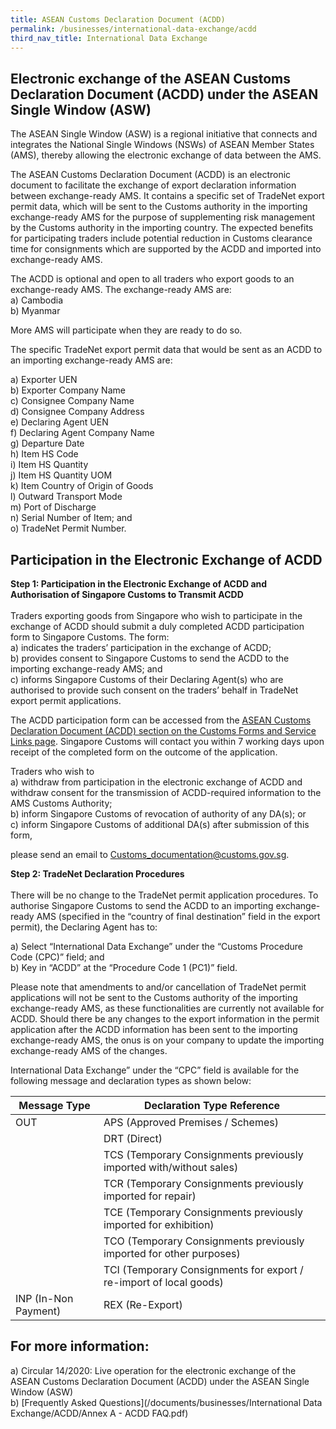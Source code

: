 ```yaml
---
title: ASEAN Customs Declaration Document (ACDD)
permalink: /businesses/international-data-exchange/acdd
third_nav_title: International Data Exchange
---
```

## Electronic exchange of the ASEAN Customs Declaration Document (ACDD) under the ASEAN Single Window (ASW)

The ASEAN Single Window (ASW) is a regional initiative that connects and integrates the National Single Windows (NSWs) of ASEAN Member States (AMS), thereby allowing the electronic exchange of data between the AMS. <br> 

The ASEAN Customs Declaration Document (ACDD) is an electronic document to facilitate the exchange of export declaration information between exchange-ready AMS. It contains a specific set of TradeNet export permit data, which will be sent to the Customs authority in the importing exchange-ready AMS for the purpose of supplementing risk management by the Customs authority in the importing country. The expected benefits for participating traders include potential reduction in Customs clearance time for consignments which are supported by the ACDD and imported into exchange-ready AMS. <br>

The ACDD is optional and open to all traders who export goods to an exchange-ready AMS. The exchange-ready AMS are: <br>
  a)	Cambodia<br>
  b)	Myanmar<br>

More AMS will participate when they are ready to do so.<br>


The specific TradeNet export permit data that would be sent as an ACDD to an importing exchange-ready AMS are:<br>

  a)	Exporter UEN<br>
  b)	Exporter Company Name<br>
  c)	Consignee Company Name<br>
  d)	Consignee Company Address<br>
  e)	Declaring Agent UEN<br>
  f)	Declaring Agent Company Name<br>
  g)	Departure Date<br>
  h)	Item HS Code<br>
  i)	Item HS Quantity<br>
  j)	Item HS Quantity UOM<br>
  k)	Item Country of Origin of Goods<br>
  l)	Outward Transport Mode<br>
  m)	Port of Discharge<br>
  n)	Serial Number of Item; and<br>
  o)	TradeNet Permit Number.<br>

## Participation in the Electronic Exchange of ACDD

**Step 1: Participation in the Electronic Exchange of ACDD and Authorisation of Singapore Customs to Transmit ACDD**<br><br>
Traders exporting goods from Singapore who wish to participate in the exchange of ACDD should submit a duly completed ACDD participation form to Singapore Customs. The form: <br>
  a)	indicates the traders’ participation in the exchange of ACDD; <br>
  b)	provides consent to Singapore Customs to send the ACDD to the importing exchange-ready AMS; and <br>
  c)	informs Singapore Customs of their Declaring Agent(s) who are authorised to provide such consent on the traders’ behalf in TradeNet export permit applications.<br>


The ACDD participation form can be accessed from the [ASEAN Customs Declaration Document (ACDD) section on the Customs Forms and Service Links page](https://www.customs.gov.sg/eservices/customs-forms-and-service-links). Singapore Customs will contact you within 7 working days upon receipt of the completed form on the outcome of the application.<br>

Traders who wish to<br> 
  a)	withdraw from participation in the electronic exchange of ACDD and withdraw consent for the transmission of ACDD-required information to the AMS Customs Authority; <br>
  b)	inform Singapore Customs of revocation of authority of any DA(s); or <br>
  c)	inform Singapore Customs of additional DA(s) after submission of this form, <br>

please send an email to Customs_documentation@customs.gov.sg.<br>



**Step 2: TradeNet Declaration Procedures**<br><br> 
There will be no change to the TradeNet permit application procedures. To authorise Singapore Customs to send the ACDD to an importing exchange-ready AMS (specified in the “country of final destination” field in the export permit), the Declaring Agent has to:<br>

  a)	Select “International Data Exchange” under the “Customs Procedure Code (CPC)” field; and<br>
  b)	Key in “ACDD” at the “Procedure Code 1 (PC1)” field.

Please note that amendments to and/or cancellation of TradeNet permit applications will not be sent to the Customs authority of the importing exchange-ready AMS, as these functionalities are currently not available for ACDD. Should there be any changes to the export information in the permit application after the ACDD information has been sent to the importing exchange-ready AMS, the onus is on your company to update the importing exchange-ready AMS of the changes.

International Data Exchange” under the “CPC” field is available for the following message and declaration types as shown below:

| Message Type | Declaration Type Reference |
|--|--|
| OUT | APS (Approved Premises / Schemes)|
|  | DRT (Direct) |
|  | TCS (Temporary Consignments previously imported with/without sales) |
|  | TCR (Temporary Consignments previously imported for repair) |
|  | TCE (Temporary Consignments previously imported for exhibition) |
|  | TCO (Temporary Consignments previously imported for other purposes) |
|  | TCI (Temporary Consignments for export / re-import of local goods) |
| INP (In-Non Payment)| REX (Re-Export) | 

## For more information:
a)	Circular 14/2020: Live operation for the electronic exchange of the ASEAN Customs Declaration Document (ACDD) under the ASEAN Single Window (ASW)<br>
b)	[Frequently Asked Questions](/documents/businesses/International Data Exchange/ACDD/Annex A - ACDD FAQ.pdf)
